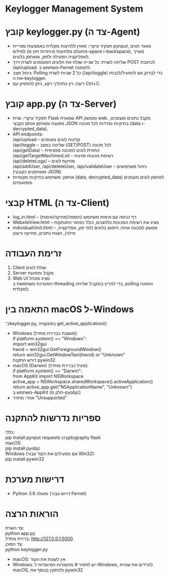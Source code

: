 # **Keylogger Management System**

# **קובץ keylogger.py (צד ה-Agent)**
- תפקיד עיקרי: מאזין ללחיצות מקלדת באמצעות ספריית pynput, מאגד תווים למילים (מתעלם מלחיצות מיוחדות חוץ מ-space ו-backspace), משייך לאפליקציה הפעילה ולזמן, ומאחסן בלוגים.  
- שליחה לשרת: כל שנייה שולח את הלוגים המוצפנים לשרת דרך POST לכתובת /api/upload. משתמש ב-Fernet להצפנה.  
- ניהול מצב: Polling כל 2 שניות לשרת (/api/toggle) כדי לבדוק אם להפעיל/לכבות את ה-keylogger.  
- ריצה: רץ כתהליך רקע, ניתן להפסיק עם Ctrl+C.  

# **קובץ app.py (צד ה-Server)**
- תפקיד עיקרי: שרת Flask שמארח API וממשק web. מקבל נתונים מוצפנים, מפענח ומאחסן אותם כקבצי JSON בתיקיות נפרדות לכל מכונה (data ו-decrypted_data).  
- API endpoints:  
  /api/upload – קליטת לוגים מוצפנים  
  /api/toggle – שליטה במצב (GET/POST) לכל מכונה  
  /api/getData/<machine> – החזרת לוגים למכונה ספציפית  
  /api/getTargetMachinesList – רשימת מכונות זמינות  
  /api/deleteLogs/<machine> – מחיקת לוגים  
  /api/addUser, /api/deleteUser, /api/validateUser – ניהול משתמשים (מאוחסנים כקובצי JSON)  
- אחסון: משתמש בתיקיות מקומיות (data, decrypted_data) לאחסון לוגים מוצפנים ומפוענחים.  

# **קבצי HTML (צד ה-Client)**
- log_in.html – דף כניסה עם אימות משתמש (הוספה/מחיקה/אימות)  
- WebsiteView.html – מציג את רשימת המכונות כלחצנים, כולל כפתור התנתקות  
- individualUinit.html – ממשק למכונה אחת: חיפוש בלוגים (לפי זמן, אפליקציה, מילה), הצגת נתונים, מחיקה ורענון  

# **זרימת העבודה**
1. Client שולח לוגים  
2. Server מקבל ומפענח  
3. Web UI מציג ומנהל  
המערכת משתמשת ב-threading כדי להריץ במקביל שליחה, polling והאזנה למקלדת.  

# **התאמה בין macOS ל-Windows**
ב־keylogger.py, בפונקציה get_active_application():  
- Windows (מושבת כברירת מחדל):  
  if platform.system() == "Windows":  
      import win32gui  
      hwnd = win32gui.GetForegroundWindow()  
      return win32gui.GetWindowText(hwnd) or "Unknown"  
  דורש התקנת pywin32  
- macOS (Darwin) (פעיל כברירת מחדל):  
  if platform.system() == "Darwin":  
      from AppKit import NSWorkspace  
      active_app = NSWorkspace.sharedWorkspace().activeApplication()  
      return active_app.get("NSApplicationName", "Unknown")  
  משתמש ב-AppKit (חלק מ-pyobjc)  
- אחר: מחזיר "Unsupported"  

# **ספריות נדרשות להתקנה**
כללי:  
pip install pynput requests cryptography flask  
macOS:  
pip install pyobjc  
Windows (אם מפעילים את הקוד עבור Win32):  
pip install pywin32  

# **דרישות מערכת**
- Python 3.6 ומעלה (דרוש עבור Fernet)  

# **הוראות הרצה**
צד השרת:  
python app.py  
ברירת מחדל: http://127.0.0.1:5000  
צד הסוכן:  
python keylogger.py  
- macOS: אין לשנות את הקוד  
- Windows: יש להסיר # מהשורות המיועדות ל-Windows, להרדים את שורות macOS, ולהתקין בנוסף את pywin32  
